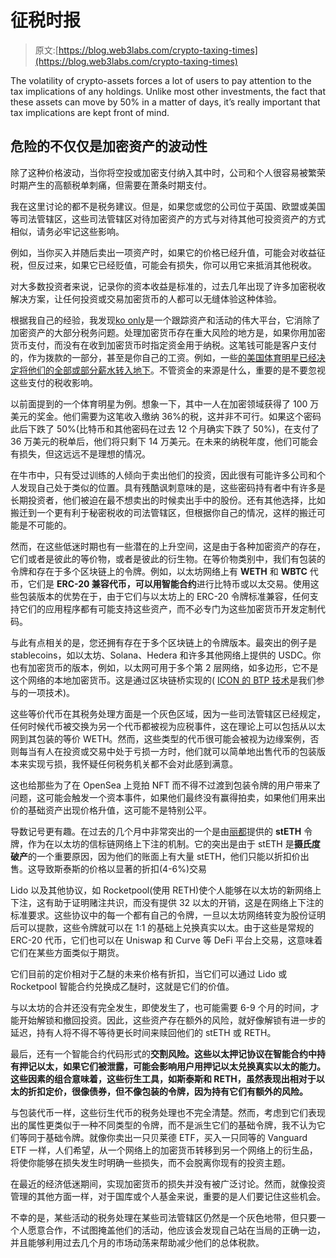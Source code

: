 # 征税时报

> 原文:[https://blog.web3labs.com/crypto-taxing-times](https://blog.web3labs.com/crypto-taxing-times)

The volatility of crypto-assets forces a lot of users to pay attention to the tax implications of any holdings. Unlike most other investments, the fact that these assets can move by 50% in a matter of days, it’s really important that tax implications are kept front of mind.

## 危险的不仅仅是加密资产的波动性

除了这种价格波动，当你将空投或加密支付纳入其中时，公司和个人很容易被繁荣时期产生的高额税单刺痛，但需要在萧条时期支付。

我在这里讨论的都不是税务建议。但是，如果您或您的公司位于英国、欧盟或美国等司法管辖区，这些司法管辖区对待加密资产的方式与对待其他可投资资产的方式相似，请务必牢记这些影响。

例如，当你买入并随后卖出一项资产时，如果它的价格已经升值，可能会对收益征税，但反过来，如果它已经贬值，可能会有损失，你可以用它来抵消其他税收。

对大多数投资者来说，记录你的资本收益是标准的，过去几年出现了许多加密税收解决方案，让任何投资或交易加密货币的人都可以无缝体验这种体验。

根据我自己的经验，我发现[ko only](https://koinly.io/?utm_campaign=Conor%20on%20Web3&utm_medium=email&utm_source=Revue%20newsletter)是一个跟踪资产和活动的伟大平台，它消除了加密资产的大部分税务问题。处理加密货币存在重大风险的地方是，如果你用加密货币支付，而没有在收到加密货币时指定资金用于纳税。这笔钱可能是客户支付的，作为拨款的一部分，甚至是你自己的工资。例如，一些[的美国体育明星已经决定将他们的全部或部分薪水转入地下](https://www.buybitcoinworldwide.com/athletes/?utm_campaign=Conor%20on%20Web3&utm_medium=email&utm_source=Revue%20newsletter)。不管资金的来源是什么，重要的是不要忽视这些支付的税收影响。

以前面提到的一个体育明星为例。想象一下，其中一人在加密领域获得了 100 万美元的奖金。他们需要为这笔收入缴纳 36%的税，这并非不可行。如果这个密码此后下跌了 50%(比特币和其他密码在过去 12 个月确实下跌了 50%)，在支付了 36 万美元的税单后，他们将只剩下 14 万美元。在未来的纳税年度，他们可能会有损失，但这远远不是理想的情况。

在牛市中，只有受过训练的人倾向于卖出他们的投资，因此很有可能许多公司和个人发现自己处于类似的位置。具有残酷讽刺意味的是，这些密码持有者中有许多是长期投资者，他们被迫在最不想卖出的时候卖出手中的股份。还有其他选择，比如搬迁到一个更有利于秘密税收的司法管辖区，但根据你自己的情况，这样的搬迁可能是不可能的。

然而，在这些低迷时期也有一些潜在的上升空间，这是由于各种加密资产的存在，它们或者是彼此的等价物，或者是彼此的衍生物。在等价物类别中，我们有包装的令牌和存在于多个区块链上的令牌。例如，以太坊网络上有 **WETH** 和 **WBTC** 代币，它们是 **ERC-20 兼容代币，可以用智能合约**进行比特币或以太交易。使用这些包装版本的优势在于，由于它们与以太坊上的 ERC-20 令牌标准兼容，任何支持它们的应用程序都有可能支持这些资产，而不必专门为这些加密货币开发定制代码。

与此有点相关的是，您还拥有存在于多个区块链上的令牌版本。最突出的例子是 stablecoins，如以太坊、Solana、Hedera 和许多其他网络上提供的 USDC。你也有加密货币的版本，例如，以太网可用于多个第 2 层网络，如多边形，它不是这个网络的本地加密货币。这是通过区块链桥实现的( [ICON 的 BTP 技术](https://icon.community/learn/btp/?utm_campaign=Conor%20on%20Web3&utm_medium=email&utm_source=Revue%20newsletter)是我们参与的一项技术)。

这些等价代币在其税务处理方面是一个灰色区域，因为一些司法管辖区已经规定，任何时候代币被交换为另一个代币都被视为应税事件，这在理论上可以包括从以太网到其包装的等价 WETH。然而，这些类型的代币很可能会被视为边缘案例，否则每当有人在投资或交易中处于亏损一方时，他们就可以简单地出售代币的包装版本来实现亏损，我怀疑任何税务机关都不会对此感到满意。

这也给那些为了在 OpenSea 上竞拍 NFT 而不得不过渡到包装令牌的用户带来了问题，这可能会触发一个资本事件，如果他们最终没有赢得拍卖，如果他们用来出价的基础资产出现价格升值，这可能不是特别公平。

导数记号更有趣。在过去的几个月中非常突出的一个是由[丽都](https://lido.fi/?utm_campaign=Conor%20on%20Web3&utm_medium=email&utm_source=Revue%20newsletter)提供的 **stETH** 令牌，作为在以太坊的信标链网络上下注的机制。它的突出是由于 stETH 是**摄氏度破产**的一个重要原因，因为他们的账面上有大量 stETH，他们只能以折扣价出售。这导致斯泰斯的价格以显著的折扣(4-6%)交易

Lido 以及其他协议，如 Rocketpool(使用 RETH)使个人能够在以太坊的新网络上下注，这有助于证明赌注共识，而没有提供 32 以太的开销，这是在网络上下注的标准要求。这些协议中的每一个都有自己的令牌，一旦以太坊网络转变为股份证明后可以提款，这些令牌就可以在 1:1 的基础上兑换真实以太。由于这些是常规的 ERC-20 代币，它们也可以在 Uniswap 和 Curve 等 DeFi 平台上交易，这意味着它们在某些方面类似于期货。

它们目前的定价相对于乙醚的未来价格有折扣，当它们可以通过 Lido 或 Rocketpool 智能合约兑换成乙醚时，这就是它们的价值。

与以太坊的合并还没有完全发生，即使发生了，也可能需要 6-9 个月的时间，才能开始解锁和撤回投资。因此，这些资产存在额外的风险，就好像解锁有进一步的延迟，持有人将不得不等待更长时间来赎回他们的 stETH 或 RETH。

最后，还有一个智能合约代码形式的**交割风险。这些以太押记协议在智能合约中持有押记以太，如果它们被泄露，可能会影响用户用押记以太兑换真实以太的能力。这些因素的组合意味着，这些衍生工具，如斯泰斯和 RETH，虽然表现出相对于以太的折扣定价，很像债券，但不像包装的令牌，因为持有它们有额外的风险。**

与包装代币一样，这些衍生代币的税务处理也不完全清楚。然而，考虑到它们表现出的属性更类似于一种不同类型的令牌，而不是派生它们的基础令牌，我不认为它们等同于基础令牌。就像你卖出一只贝莱德 ETF，买入一只同等的 Vanguard ETF 一样，人们希望，从一个网络上的加密货币转移到另一个网络上的衍生品，将使你能够在损失发生时明确一些损失，而不会脱离你现有的投资主题。

在最近的经济低迷期间，实现加密货币的损失并没有被广泛讨论。然而，就像投资管理的其他方面一样，对于国库或个人基金来说，重要的是人们要记住这些机会。

不幸的是，某些活动的税务处理在某些司法管辖区仍然是一个灰色地带，但只要一个人愿意合作，不试图掩盖他们的活动，他应该会发现自己站在当局的正确一边，并且能够利用过去几个月的市场动荡来帮助减少他们的总体税款。